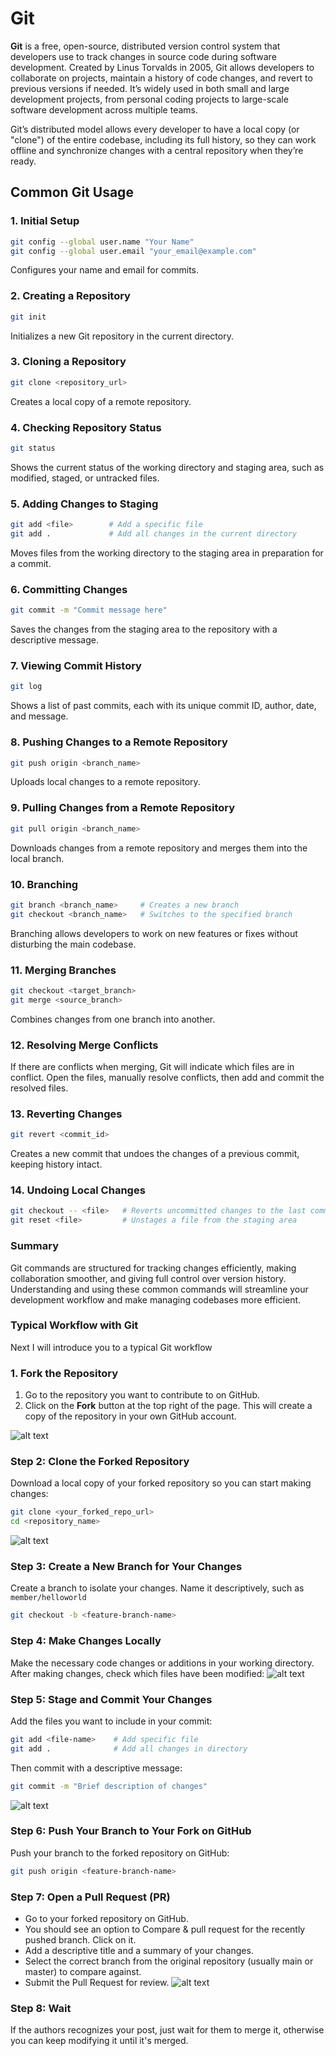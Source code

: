 # Git

**Git** is a free, open-source, distributed version control system that developers use to track changes in source code during software development. Created by Linus Torvalds in 2005, Git allows developers to collaborate on projects, maintain a history of code changes, and revert to previous versions if needed. It’s widely used in both small and large development projects, from personal coding projects to large-scale software development across multiple teams.

Git’s distributed model allows every developer to have a local copy (or "clone") of the entire codebase, including its full history, so they can work offline and synchronize changes with a central repository when they’re ready.

## Common Git Usage

### 1. **Initial Setup**
   ```bash
   git config --global user.name "Your Name"
   git config --global user.email "your_email@example.com"
   ```
   Configures your name and email for commits.

### 2. **Creating a Repository**
   ```bash
   git init
   ```
   Initializes a new Git repository in the current directory.

### 3. **Cloning a Repository**
   ```bash
   git clone <repository_url>
   ```
   Creates a local copy of a remote repository.

### 4. **Checking Repository Status**
   ```bash
   git status
   ```
   Shows the current status of the working directory and staging area, such as modified, staged, or untracked files.

### 5. **Adding Changes to Staging**
   ```bash
   git add <file>        # Add a specific file
   git add .             # Add all changes in the current directory
   ```
   Moves files from the working directory to the staging area in preparation for a commit.

### 6. **Committing Changes**
   ```bash
   git commit -m "Commit message here"
   ```
   Saves the changes from the staging area to the repository with a descriptive message.

### 7. **Viewing Commit History**
   ```bash
   git log
   ```
   Shows a list of past commits, each with its unique commit ID, author, date, and message.

### 8. **Pushing Changes to a Remote Repository**
   ```bash
   git push origin <branch_name>
   ```
   Uploads local changes to a remote repository.

### 9. **Pulling Changes from a Remote Repository**
   ```bash
   git pull origin <branch_name>
   ```
   Downloads changes from a remote repository and merges them into the local branch.

### 10. **Branching**
   ```bash
   git branch <branch_name>     # Creates a new branch
   git checkout <branch_name>   # Switches to the specified branch
   ```
   Branching allows developers to work on new features or fixes without disturbing the main codebase.

### 11. **Merging Branches**
   ```bash
   git checkout <target_branch>
   git merge <source_branch>
   ```
   Combines changes from one branch into another.

### 12. **Resolving Merge Conflicts**
   If there are conflicts when merging, Git will indicate which files are in conflict. Open the files, manually resolve conflicts, then add and commit the resolved files.
   
### 13. **Reverting Changes**
   ```bash
   git revert <commit_id>
   ```
   Creates a new commit that undoes the changes of a previous commit, keeping history intact.

### 14. **Undoing Local Changes**
   ```bash
   git checkout -- <file>   # Reverts uncommitted changes to the last commit
   git reset <file>         # Unstages a file from the staging area
   ```

### Summary

Git commands are structured for tracking changes efficiently, making collaboration smoother, and giving full control over version history. Understanding and using these common commands will streamline your development workflow and make managing codebases more efficient.




### Typical Workflow with Git
Next I will introduce you to a typical Git workflow


### 1. **Fork the Repository**
1. Go to the repository you want to contribute to on GitHub.
2. Click on the **Fork** button at the top right of the page. This will create a copy of the repository in your own GitHub account.
<!-- ![alt text](assets/fork.png) -->
![alt text](assets/fork.png)

### Step 2: **Clone the Forked Repository**
Download a local copy of your forked repository so you can start making changes:
```bash
git clone <your_forked_repo_url>
cd <repository_name>
```
![alt text](assets/clone.png)

### Step 3: **Create a New Branch for Your Changes**
Create a branch to isolate your changes. Name it descriptively, such as 
`member/helloworld`
```bash
git checkout -b <feature-branch-name>
```
### Step 4: **Make Changes Locally**
Make the necessary code changes or additions in your working directory. After making changes, check which files have been modified:
![alt text](assets/status.png)

### Step 5: **Stage and Commit Your Changes**
Add the files you want to include in your commit:
```bash
git add <file-name>    # Add specific file
git add .              # Add all changes in directory
```
Then commit with a descriptive message:
```bash
git commit -m "Brief description of changes"
```
![alt text](assets/commit.png)
### Step 6: **Push Your Branch to Your Fork on GitHub**
Push your branch to the forked repository on GitHub:
```bash
git push origin <feature-branch-name>
```
### Step 7: **Open a Pull Request (PR)**
- Go to your forked repository on GitHub.
- You should see an option to Compare & pull request for the recently pushed branch. Click on it.
- Add a descriptive title and a summary of your changes.
- Select the correct branch from the original repository (usually main or master) to compare against.
- Submit the Pull Request for review.
![alt text](assets/pr.png)
### Step 8: **Wait**
If the authors recognizes your post, just wait for them to merge it, otherwise you can keep modifying it until it's merged.